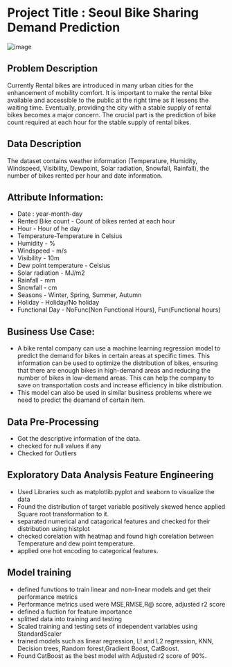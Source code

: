 # Project Title : Seoul Bike Sharing Demand Prediction
![image](https://user-images.githubusercontent.com/102457644/196049024-eb6e2099-b768-467c-88ad-8b6af3a28bb0.png)
## Problem Description
Currently Rental bikes are introduced in many urban cities for the enhancement of mobility comfort. It is important to make the rental bike available and accessible to the public at the right time as it lessens the waiting time. Eventually, providing the city with a stable supply of rental bikes becomes a major concern. The crucial part is the prediction of bike count required at each hour for the stable supply of rental bikes.
## Data Description
The dataset contains weather information (Temperature, Humidity, Windspeed, Visibility, Dewpoint, Solar radiation, Snowfall, Rainfall), the number of bikes rented per hour and date information.
## Attribute Information:
* Date : year-month-day
* Rented Bike count - Count of bikes rented at each hour
* Hour - Hour of he day
* Temperature-Temperature in Celsius
* Humidity - %
* Windspeed - m/s
* Visibility - 10m
* Dew point temperature - Celsius
* Solar radiation - MJ/m2
* Rainfall - mm
* Snowfall - cm
* Seasons - Winter, Spring, Summer, Autumn
* Holiday - Holiday/No holiday
* Functional Day - NoFunc(Non Functional Hours), Fun(Functional hours)

## Business Use Case:
* A bike rental company can use a machine learning regression model to predict the demand for bikes in certain areas at specific times. This information can be used to optimize the distribution of bikes, ensuring that there are enough bikes in high-demand areas and reducing the number of bikes in low-demand areas. This can help the company to save on transportation costs and increase efficiency in bike distribution.
* This model can also be used in similar business problems where we need to predict the deamand of certain item.

## Data Pre-Processing
* Got the descriptive information of the data.
* checked for null values if any
* Checked for Outliers

## Exploratory Data Analysis Feature Engineering
* Used Libraries such as matplotlib.pyplot and seaborn to visualize the data
* Found the distribution of target variable positively skewed hence applied Square root transformation to it.
* separated numerical and catagorical features and checked for their distribution using histplot
* checked corelation with heatmap and found high corelation between Temperature and dew point temperature.  
* applied one hot encoding to categorical features.

## Model training
* defined funvtions to train linear and non-linear models and get their performance metrics
* Performance metrics used were MSE,RMSE,R@ score, adjusted r2 score
* defined a fuction for feature importance
* splitted data into training and testing
* Scaled training and testing sets of independent variables using StandardScaler 
* trained models such as linear regression, L! and L2 regression, KNN, Decision trees, Random forest,Gradient Boost, CatBoost.
* Found CatBoost as the best model with Adjusted r2 score of 90%.
